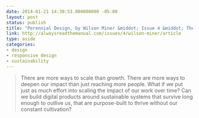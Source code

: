 ```yaml
---
date: 2014-01-21 14:30:53.000000000 -05:00
layout: post
status: publish
title: "Perennial Design, by Wilson Miner &middot; Issue 4 &middot; The Manual"
link: http://alwaysreadthemanual.com/issues/4/wilson-miner/article
type: aside
categories:
- design
- responsive design
- sustainability
---
```

> There are more ways to scale than growth. There are more ways to deepen our impact than just reaching more people. What if we put just as much effort into scaling the impact of our work over time? Can we build digital products around sustainable systems that survive long enough to outlive us, that are purpose-built to thrive without our constant cultivation?